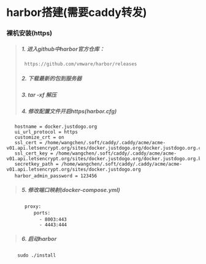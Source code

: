 # harbor搭建(需要caddy转发)
###  裸机安装(https)
>  ##### 1. 进入github中harbor官方仓库：  
>      https://github.com/vmware/harbor/releases   
>  ##### 2. 下载最新的包到服务器   
>  ##### 3. tar -xf 解压   
>  ##### 4. 修改配置文件开启https(harbor.cfg)
       hostname = docker.justdogo.org
       ui_url_protocol = https
       customize_crt = on
       ssl_cert = /home/wangchen/.soft/caddy/.caddy/acme/acme-v01.api.letsencrypt.org/sites/docker.justdogo.org/docker.justdogo.org.crt   
       ssl_cert_key = /home/wangchen/.soft/caddy/.caddy/acme/acme-v01.api.letsencrypt.org/sites/docker.justdogo.org/docker.justdogo.org.key  
       secretkey_path = /home/wangchen/.soft/caddy/.caddy/acme/acme-v01.api.letsencrypt.org/sites/docker.justdogo.org  
       harbor_admin_password = 123456　　
>  ##### 5. 修改端口映射(docker-compose.yml)　　
```
　　　　proxy:
　　　　　　ports:
　　　　　　  - 8003:443
            - 4443:444
```
>  ##### 6. 启动harbor   
        sudo ./install 　　　
